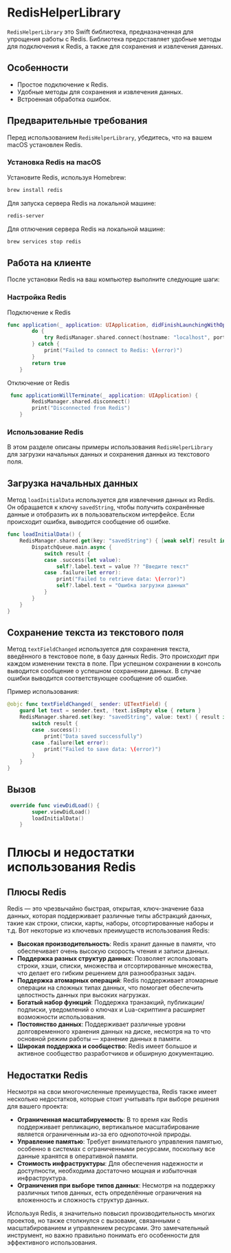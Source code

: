 # RedisHelperLibrary

`RedisHelperLibrary` это Swift библиотека, предназначенная для упрощения работы с Redis. Библиотека предоставляет удобные методы для подключения к Redis, а также для сохранения и извлечения данных.

## Особенности
- Простое подключение к Redis.
- Удобные методы для сохранения и извлечения данных.
- Встроенная обработка ошибок.

## Предварительные требования
Перед использованием `RedisHelperLibrary`, убедитесь, что на вашем macOS установлен Redis.

### Установка Redis на macOS
Установите Redis, используя Homebrew:
```bash
brew install redis
```
Для запуска сервера Redis на локальной машине:
```bash
redis-server
```
Для отлючения сервера Redis на локальной машине:
```bash
brew services stop redis
```

## Работа на клиенте
После установки Redis на ваш компьютер выполните следующие шаги:
### Настройка Redis 
Подключение к Redis  
```swift
func application(_ application: UIApplication, didFinishLaunchingWithOptions launchOptions: [UIApplication.LaunchOptionsKey: Any]?) -> Bool {
        do {
            try RedisManager.shared.connect(hostname: "localhost", port: 6379)
        } catch {
            print("Failed to connect to Redis: \(error)")
        }
        return true
    }
```

Отключение от Redis
```swift
 func applicationWillTerminate(_ application: UIApplication) {
        RedisManager.shared.disconnect()
        print("Disconnected from Redis")
    }
```
### Использование Redis 
В этом разделе описаны примеры использования `RedisHelperLibrary` для загрузки начальных данных и сохранения данных из текстового поля.

## Загрузка начальных данных

Метод `loadInitialData` используется для извлечения данных из Redis. Он обращается к ключу `savedString`, чтобы получить сохранённые данные и отобразить их в пользовательском интерфейсе. Если происходит ошибка, выводится сообщение об ошибке.

```swift
func loadInitialData() {
    RedisManager.shared.get(key: "savedString") { [weak self] result in
        DispatchQueue.main.async {
            switch result {
            case .success(let value):
                self?.label.text = value ?? "Введите текст"
            case .failure(let error):
                print("Failed to retrieve data: \(error)")
                self?.label.text = "Ошибка загрузки данных"
            }
        }
    }
}
```
## Сохранение текста из текстового поля

Метод `textFieldChanged` используется для сохранения текста, введённого в текстовое поле, в базу данных Redis. Это происходит при каждом изменении текста в поле. При успешном сохранении в консоль выводится сообщение о успешном сохранении данных. В случае ошибки выводится соответствующее сообщение об ошибке.

Пример использования:

```swift
@objc func textFieldChanged(_ sender: UITextField) {
    guard let text = sender.text, !text.isEmpty else { return }
    RedisManager.shared.set(key: "savedString", value: text) { result in
        switch result {
        case .success():
            print("Data saved successfully")
        case .failure(let error):
            print("Failed to save data: \(error)")
        }
    }
}
```
## Вызов
```swift
 override func viewDidLoad() {
        super.viewDidLoad()
        loadInitialData()
    }
```

# Плюсы и недостатки использования Redis

## Плюсы Redis

Redis — это чрезвычайно быстрая, открытая, ключ-значение база данных, которая поддерживает различные типы абстракций данных, такие как строки, списки, карты, наборы, отсортированные наборы и т.д. Вот некоторые из ключевых преимуществ использования Redis:

- **Высокая производительность**: Redis хранит данные в памяти, что обеспечивает очень высокую скорость чтения и записи данных.
- **Поддержка разных структур данных**: Позволяет использовать строки, хэши, списки, множества и отсортированные множества, что делает его гибким решением для разнообразных задач.
- **Поддержка атомарных операций**: Redis поддерживает атомарные операции на сложных типах данных, что помогает обеспечить целостность данных при высоких нагрузках.
- **Богатый набор функций**: Поддержка транзакций, публикации/подписки, уведомлений о ключах и Lua-скриптинга расширяет возможности использования.
- **Постоянство данных**: Поддерживает различные уровни долговременного хранения данных на диске, несмотря на то что основной режим работы — хранение данных в памяти.
- **Широкая поддержка и сообщество**: Redis имеет большое и активное сообщество разработчиков и обширную документацию.

## Недостатки Redis

Несмотря на свои многочисленные преимущества, Redis также имеет несколько недостатков, которые стоит учитывать при выборе решения для вашего проекта:

- **Ограниченная масштабируемость**: В то время как Redis поддерживает репликацию, вертикальное масштабирование является ограниченным из-за его однопоточной природы.
- **Управление памятью**: Требует внимательного управления памятью, особенно в системах с ограниченными ресурсами, поскольку все данные хранятся в оперативной памяти.
- **Стоимость инфраструктуры**: Для обеспечения надежности и доступности, необходима достаточно мощная и избыточная инфраструктура.
- **Ограничения при выборе типов данных**: Несмотря на поддержку различных типов данных, есть определённые ограничения на вложенность и сложность структур данных.

Используя Redis, я значительно повысил производительность многих проектов, но также столкнулся с вызовами, связанными с масштабированием и управлением ресурсами. Это замечательный инструмент, но важно правильно понимать его особенности для эффективного использования.




